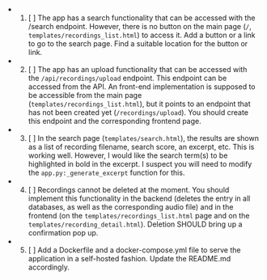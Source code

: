 - 1. [ ] The app has a search functionality that can be accessed with the /search endpoint.
         However, there is no button on the main page (`/`, `templates/recordings_list.html`) to access it. Add a button or a
         link to go to the search page. Find a suitable location for the button or link.
- 2. [ ] The app has an upload functionality that can be accessed with the
         `/api/recordings/upload`
         endpoint. This endpoint can be accessed from the API. An front-end implementation is supposed to be accessible from the main page (`templates/recordings_list.html`), but it points to an endpoint that has not been created yet (`/recordings/upload`). You should create this endpoint and the corresponding frontend page.
- 3. [ ] In the search page (`templates/search.html`), the results are shown as a list
         of recording filename, search score, an excerpt, etc. This is working well. However,
         I would like the search term(s) to be highlighted in bold in the excerpt. I
         suspect you will need to modify the `app.py:_generate_excerpt` function for this.
- 4. [ ] Recordings cannot be deleted at the moment. You should implement this
         functionality in the backend (deletes the entry in all databases, as well as the
         corresponding audio file) and in the frontend (on the `templates/recordings_list.html`
         page and on the `templates/recording_detail.html`). Deletion SHOULD bring up a
         confirmation pop up.
- 5. [ ] Add a Dockerfile and a docker-compose.yml file to serve the application in a
         self-hosted fashion. Update the README.md accordingly.
